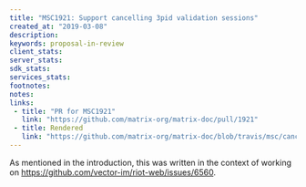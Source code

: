 ```yaml
---
title: "MSC1921: Support cancelling 3pid validation sessions"
created_at: "2019-03-08"
description:
keywords: proposal-in-review
client_stats:
server_stats:
sdk_stats:
services_stats:
footnotes:
notes:
links:
 - title: "PR for MSC1921"
   link: "https://github.com/matrix-org/matrix-doc/pull/1921"
 - title: Rendered
   link: "https://github.com/matrix-org/matrix-doc/blob/travis/msc/cancel-3pid-sessions/proposals/1921-cancel-3pid-sessions.md"
---
```


As mentioned in the introduction, this was written in the context of working on https://github.com/vector-im/riot-web/issues/6560.
